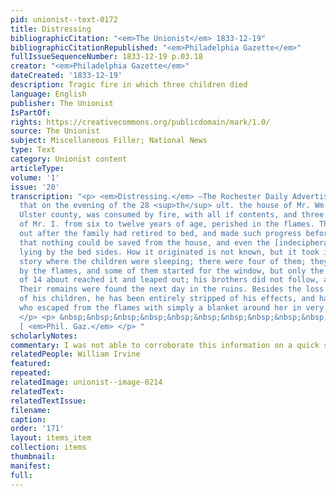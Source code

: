 ```yaml
---
pid: unionist--text-0172
title: Distressing
bibliographicCitation: "<em>The Unionist</em> 1833-12-19"
bibliographicCitationRepublished: "<em>Philadelphia Gazette</em>"
fullIssueSequenceNumber: 1833-12-19 p.03.18
creator: "<em>Philadelphia Gazette</em>"
dateCreated: '1833-12-19'
description: Tragic fire in which three children died
language: English
publisher: The Unionist
IsPartOf: 
rights: https://creativecommons.org/publicdomain/mark/1.0/
source: The Unionist
subject: Miscellaneous Filler; National News
type: Text
category: Unionist content
articleType: 
volume: '1'
issue: '20'
transcription: "<p> <em>Distressing.</em> —The Rochester Daily Advertiser, relates
  that on the evening of the 28 <sup>th</sup> ult. the house of Mr. Wm. Irvine, in
  Ulster county, was consumed by fire, with all if contents, and three children, sons
  of Mr. I. from six to twelve years of age, perished in the flames. The fire broke
  out after the family had retired to bed, and made such progress before it was discovered,
  that nothing could be saved from the house, and even the [indecipherable] appeared
  lying by the bed sides. How it originated is not known, but it took in the second
  story where the children were sleeping; there were four of them; they were all awakened
  by the flames, and some of them started for the window, but only the eldest, a lad
  of 14 about reached it and leaped out; his brothers did not follow, and were lost.
  Their remains were found the next day in the ruins. Besides the loss to Mr. Irvine
  of his children, he has been entirely stripped of his effects, and has a daughter
  who escaped from the flames with simply a blanket around her in very feeble health.
  </p> <p> &nbsp;&nbsp;&nbsp;&nbsp;&nbsp;&nbsp;&nbsp;&nbsp;&nbsp;&nbsp;&nbsp;&nbsp;&nbsp;&nbsp;&nbsp;&nbsp;&nbsp;&nbsp;&nbsp;&nbsp;&nbsp;&nbsp;&nbsp;&nbsp;&nbsp;&nbsp;&nbsp;&nbsp;&nbsp;&nbsp;&nbsp;&nbsp;&nbsp;&nbsp;&nbsp;&nbsp;&nbsp;&nbsp;&nbsp;&nbsp;&nbsp;&nbsp;&nbsp;&nbsp;&nbsp;&nbsp;&nbsp;&nbsp;&nbsp;&nbsp;&nbsp;&nbsp;&nbsp;&nbsp;&nbsp;&nbsp;&nbsp;&nbsp;&nbsp;&nbsp;&nbsp;&nbsp;&nbsp;&nbsp;&nbsp;&nbsp;&nbsp;&nbsp;&nbsp;&nbsp;&nbsp;&nbsp;&nbsp;&nbsp;&nbsp;&nbsp;&nbsp;&nbsp;&nbsp;&nbsp;&nbsp;&nbsp;&nbsp;
  [ <em>Phil. Gaz.</em> </p> "
scholarlyNotes: 
commentary: I was not able to corroborate this information on a quick search
relatedPeople: William Irvine
featured: 
repeated: 
relatedImage: unionist--image-0214
relatedText: 
relatedTextIssue: 
filename: 
caption: 
order: '171'
layout: items_item
collection: items
thumbnail: 
manifest: 
full: 
---
```

